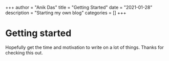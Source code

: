 +++
author = "Anik Das"
title = "Getting Started"
date = "2021-01-28"
description = "Starting my own blog"
categories = []
+++

<!--more-->

# Getting started

Hopefully get the time and motivation to write on a lot of things. Thanks for checking this out.
